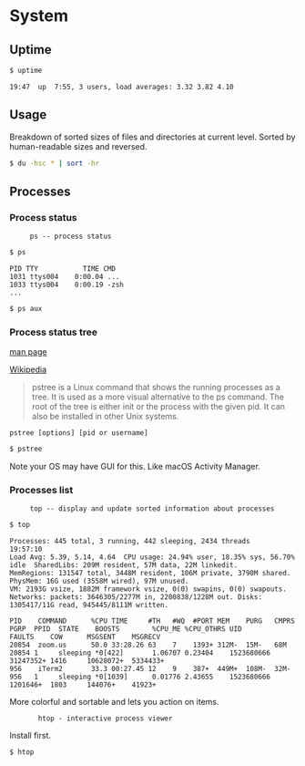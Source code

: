 # System


## Uptime

```sh
$ uptime
```

```
19:47  up  7:55, 3 users, load averages: 3.32 3.82 4.10
```


## Usage

Breakdown of sorted sizes of files and directories at current level. Sorted by human-readable sizes and reversed.

```sh
$ du -hsc * | sort -hr
```


## Processes

### Process status

```
     ps -- process status
```

```sh
$ ps
```
```
PID TTY           TIME CMD
1031 ttys004    0:00.04 ...
1033 ttys004    0:00.19 -zsh
...
```

```sh
$ ps aux
```

### Process status tree

[man page](https://linux.die.net/man/1/pstree)

[Wikipedia](https://en.wikipedia.org/wiki/Pstree)
> pstree is a Linux command that shows the running processes as a tree. It is used as a more visual alternative to the ps command. The root of the tree is either init or the process with the given pid. It can also be installed in other Unix systems.

```
pstree [options] [pid or username]
```

```sh
$ pstree
```



Note your OS may have GUI for this. Like macOS Activity Manager.


### Processes list

```
     top -- display and update sorted information about processes
```

```sh
$ top
```

```
Processes: 445 total, 3 running, 442 sleeping, 2434 threads                                                                                                              19:57:10
Load Avg: 5.39, 5.14, 4.64  CPU usage: 24.94% user, 18.35% sys, 56.70% idle  SharedLibs: 209M resident, 57M data, 22M linkedit.
MemRegions: 131547 total, 3448M resident, 106M private, 3790M shared. PhysMem: 16G used (3558M wired), 97M unused.
VM: 2193G vsize, 1882M framework vsize, 0(0) swapins, 0(0) swapouts. Networks: packets: 3646305/2277M in, 2200838/1228M out. Disks: 1305417/11G read, 945445/8111M written.

PID    COMMAND      %CPU TIME     #TH   #WQ  #PORT MEM    PURG   CMPRS  PGRP  PPID  STATE    BOOSTS        %CPU_ME %CPU_OTHRS UID        FAULTS    COW      MSGSENT    MSGRECV
20854  zoom.us      50.0 33:28.26 63    7    1393+ 312M-  15M-   68M    20854 1     sleeping *0[422]       1.06707 0.23404    1523680666 31247352+ 1416     10628072+  5334433+
956    iTerm2       33.3 00:27.45 12    9    387+  449M+  108M-  32M-   956   1     sleeping *0[1039]      0.01776 2.43655    1523680666 1201646+  1803     144076+    41923+
```

More colorful and sortable and lets you action on items.

```
       htop - interactive process viewer
```

Install first.

```sh
$ htop
```
